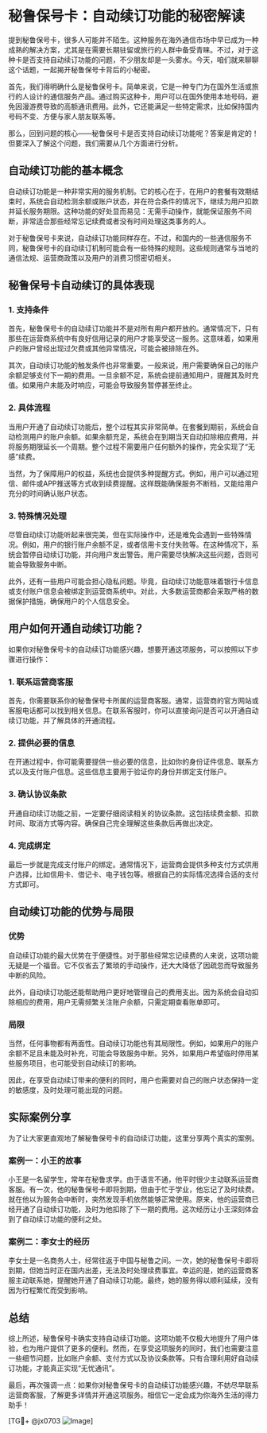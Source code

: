 # 秘鲁保号卡：自动续订功能的秘密解读

提到秘鲁保号卡，很多人可能并不陌生。这种服务在海外通信市场中早已成为一种成熟的解决方案，尤其是在需要长期驻留或旅行的人群中备受青睐。不过，对于这种卡是否支持自动续订功能的问题，不少朋友却是一头雾水。今天，咱们就来聊聊这个话题，一起揭开秘鲁保号卡背后的小秘密。

首先，我们得明确什么是秘鲁保号卡。简单来说，它是一种专门为在国外生活或旅行的人设计的通信服务产品。通过购买这种卡，用户可以在国外使用本地号码，避免因漫游费导致的高额通讯费用。此外，它还能满足一些特定需求，比如保持国内号码不变、方便与家人朋友联系等。

那么，回到问题的核心——秘鲁保号卡是否支持自动续订功能呢？答案是肯定的！但要深入了解这个问题，我们需要从几个方面进行分析。

## 自动续订功能的基本概念

自动续订功能是一种非常实用的服务机制。它的核心在于，在用户的套餐有效期结束时，系统会自动检测余额或账户状态，并在符合条件的情况下，继续为用户扣款并延长服务期限。这种功能的好处显而易见：无需手动操作，就能保证服务不间断，非常适合那些经常忘记续费或者没有时间处理这类事务的人。

对于秘鲁保号卡来说，自动续订功能同样存在。不过，和国内的一些通信服务不同，秘鲁保号卡的自动续订机制可能会有一些特殊的规则。这些规则通常与当地的通信法规、运营商政策以及用户的消费习惯密切相关。

## 秘鲁保号卡自动续订的具体表现

### 1. 支持条件

首先，秘鲁保号卡的自动续订功能并不是对所有用户都开放的。通常情况下，只有那些在运营商系统中有良好信用记录的用户才能享受这一服务。这意味着，如果用户的账户曾经出现过欠费或其他异常情况，可能会被排除在外。

其次，自动续订功能的触发条件也非常重要。一般来说，用户需要确保自己的账户余额足够支付下一期的费用。一旦余额不足，系统会提前通知用户，提醒其及时充值。如果用户未能及时响应，可能会导致服务暂停甚至终止。

### 2. 具体流程

当用户开通了自动续订功能后，整个过程其实非常简单。在套餐到期前，系统会自动检测用户的账户余额。如果余额充足，系统会在到期当天自动扣除相应费用，并将服务期限延长一个周期。整个过程不需要用户任何额外的操作，完全实现了“无感”续费。

当然，为了保障用户的权益，系统也会提供多种提醒方式。例如，用户可以通过短信、邮件或APP推送等方式收到续费提醒。这样既能确保服务不断档，又能给用户充分的时间确认账户状态。

### 3. 特殊情况处理

尽管自动续订功能听起来很完美，但在实际操作中，还是难免会遇到一些特殊情况。例如，用户的银行账户余额不足，或者信用卡支付失败等。在这种情况下，系统会暂停自动续订功能，并向用户发出警告。用户需要尽快解决这些问题，否则可能会导致服务中断。

此外，还有一些用户可能会担心隐私问题。毕竟，自动续订功能意味着银行卡信息或支付账户信息会被绑定到运营商系统中。对此，大多数运营商都会采取严格的数据保护措施，确保用户的个人信息安全。

## 用户如何开通自动续订功能？

如果你对秘鲁保号卡的自动续订功能感兴趣，想要开通这项服务，可以按照以下步骤进行操作：

### 1. 联系运营商客服

首先，你需要联系你的秘鲁保号卡所属的运营商客服。通常，运营商的官方网站或客服电话都可以找到相关信息。在联系客服时，你可以直接询问是否可以开通自动续订功能，并了解具体的开通流程。

### 2. 提供必要的信息

在开通过程中，你可能需要提供一些必要的信息，比如你的身份证件信息、联系方式以及支付账户信息。这些信息主要用于验证你的身份并绑定支付账户。

### 3. 确认协议条款

开通自动续订功能之前，一定要仔细阅读相关的协议条款。这包括续费金额、扣款时间、取消方式等内容。确保自己完全理解这些条款后再做出决定。

### 4. 完成绑定

最后一步就是完成支付账户的绑定。通常情况下，运营商会提供多种支付方式供用户选择，比如信用卡、借记卡、电子钱包等。根据自己的实际情况选择合适的支付方式即可。

## 自动续订功能的优势与局限

### 优势

自动续订功能的最大优势在于便捷性。对于那些经常忘记续费的人来说，这项功能无疑是一个福音。它不仅省去了繁琐的手动操作，还大大降低了因疏忽而导致服务中断的风险。

此外，自动续订功能还能帮助用户更好地管理自己的费用支出。因为系统会自动扣除相应的费用，用户无需频繁关注账户余额，只需定期查看账单即可。

### 局限

当然，任何事物都有两面性。自动续订功能也有其局限性。例如，如果用户的账户余额不足且未能及时补充，可能会导致服务中断。另外，如果用户希望临时停用某些服务项目，也可能受到自动续订的影响。

因此，在享受自动续订带来的便利的同时，用户也需要对自己的账户状态保持一定的敏感度，及时处理可能出现的问题。

## 实际案例分享

为了让大家更直观地了解秘鲁保号卡的自动续订功能，这里分享两个真实的案例。

### 案例一：小王的故事

小王是一名留学生，常年在秘鲁求学。由于语言不通，他平时很少主动联系运营商客服。有一次，他的秘鲁保号卡即将到期，但由于忙于学业，他忘记了及时续费。就在他以为服务会中断时，突然发现手机依然能够正常使用。原来，他的运营商已经开通了自动续订功能，及时为他扣除了下一期的费用。这次经历让小王深刻体会到了自动续订功能的便利之处。

### 案例二：李女士的经历

李女士是一名商务人士，经常往返于中国与秘鲁之间。一次，她的秘鲁保号卡即将到期，但她当时正在国内出差，无法及时处理续费事宜。幸运的是，她的运营商客服主动联系她，提醒她开通了自动续订功能。最终，她的服务得以顺利延续，没有因为行程繁忙而受到影响。

## 总结

综上所述，秘鲁保号卡确实支持自动续订功能。这项功能不仅极大地提升了用户体验，也为用户提供了更多的便利。然而，在享受这项服务的同时，我们也需要注意一些细节问题，比如账户余额、支付方式以及协议条款等。只有合理利用好自动续订功能，才能真正实现“无忧通讯”。

最后，再次强调一点：如果你对秘鲁保号卡的自动续订功能感兴趣，不妨尽早联系运营商客服，了解更多详情并开通这项服务。相信它一定会成为你海外生活的得力助手！

[TG💪+ @jx0703 ![Image](https://github.com/user-attachments/assets/dbca1d08-cadb-493c-b0ec-ad6f7a83f270)]
